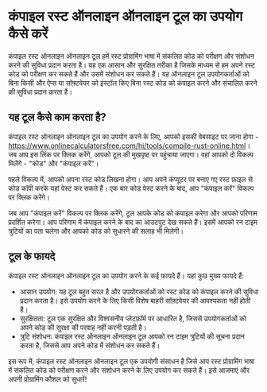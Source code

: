 कंपाइल रस्ट ऑनलाइन ऑनलाइन टूल का उपयोग कैसे करें
================================================

कंपाइल रस्ट ऑनलाइन ऑनलाइन टूल हमें रस्ट प्रोग्रामिंग भाषा में संकलित कोड को परीक्षण और संशोधन करने की सुविधा प्रदान करता है। यह एक आसान और सुरक्षित तरीका है जिसके माध्यम से हम अपने रस्ट कोड को परीक्षण कर सकते हैं और उसमें संशोधन कर सकते हैं। यह ऑनलाइन टूल उपयोगकर्ताओं को बिना किसी और ऐप्स या सॉफ़्टवेयर को इंस्टॉल किए बिना रस्ट कोड को कंपाइल करने और संचालित करने की सुविधा प्रदान करता है।

यह टूल कैसे काम करता है?
------------------------

कंपाइल रस्ट ऑनलाइन ऑनलाइन टूल का उपयोग करने के लिए, आपको इसकी वेबसाइट पर जाना होगा - <https://www.onlinecalculatorsfree.com/hi/tools/compile-rust-online.html>। जब आप इस लिंक पर क्लिक करेंगे, आपको टूल की मुखपृष्ठ पर पहुंचाया जाएगा। वहां आपको दो विकल्प मिलेंगे - "कोड" और "कंपाइल करें"।

पहले विकल्प में, आपको अपना रस्ट कोड लिखना होगा। आप अपने कंप्यूटर पर बनाए गए रस्ट फ़ाइल से कोड कॉपी करके यहां पेस्ट कर सकते हैं। एक बार कोड पेस्ट करने के बाद, आप "कंपाइल करें" विकल्प पर क्लिक करेंगे।

जब आप "कंपाइल करें" विकल्प पर क्लिक करेंगे, टूल आपके कोड को कंपाइल करेगा और आपको परिणाम प्रदर्शित करेगा। आप परिणाम में कंपाइल करने के बाद का आउटपुट देख सकते हैं। इसमें आपको रन टाइम त्रुटियों का पता चलेगा और आपको कोड को सुधारने की सलाह भी मिलेगी।

टूल के फायदे
------------

कंपाइल रस्ट ऑनलाइन ऑनलाइन टूल का उपयोग करने के कई फायदे हैं। यहां कुछ मुख्य फायदे हैं:

- आसान उपयोग: यह टूल बहुत सरल है और उपयोगकर्ताओं को रस्ट कोड को कंपाइल करने की सुविधा प्रदान करता है। इसे उपयोग करने के लिए किसी विशेष बाहरी सॉफ़्टवेयर की आवश्यकता नहीं होती है।
- सुरक्षितता: टूल एक सुरक्षित और विश्वसनीय प्लेटफ़ॉर्म पर आधारित है, जिससे उपयोगकर्ताओं को अपने कोड की सुरक्षा की परवाह नहीं करनी पड़ती है।
- त्रुटि संशोधन: कंपाइल रस्ट ऑनलाइन ऑनलाइन टूल आपको रन टाइम त्रुटियों की सूचना प्रदान करता है, जिससे आप अपने कोड में संशोधन कर सकते हैं।

इस रूप में, कंपाइल रस्ट ऑनलाइन ऑनलाइन टूल एक उपयोगी संसाधन है जिसे आप रस्ट प्रोग्रामिंग भाषा में संकलित कोड को परीक्षण करने और संशोधन करने के लिए उपयोग कर सकते हैं। इसे आजमाएं और अपनी प्रोग्रामिंग कौशल को सुधारें!